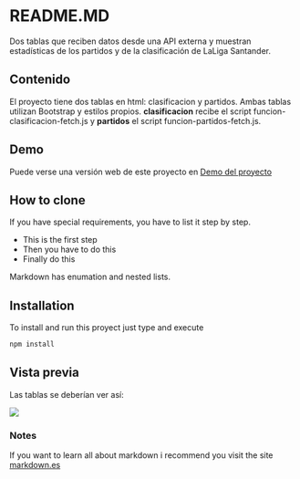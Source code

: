 # README.MD
Dos tablas que reciben datos desde una API externa y muestran estadísticas de los partidos y de la clasificación de LaLiga Santander.

## Contenido
El proyecto tiene dos tablas en html: clasificacion y partidos. Ambas tablas utilizan Bootstrap y estilos propios. **clasificacion** recibe el script funcion-clasificacion-fetch.js y **partidos** el script funcion-partidos-fetch.js.


## Demo
Puede verse una versión web de este proyecto en [Demo del proyecto](https://netlify.com/hlghghjgkhjgkhjgkhj)

## How to clone
If you have special requirements, you have to list it step by step.
* This is the first step
* Then you have to do this
* Finally do this

Markdown has enumation and nested lists.

## Installation
To install and run this proyect just type and execute
```bash
npm install
```
## Vista previa
Las tablas se deberían ver así:

![](/preview.jpg)

### Notes
If you want to learn all about markdown i recommend you visit the site [markdown.es](https://markdown.es/sintaxis-markdown/)